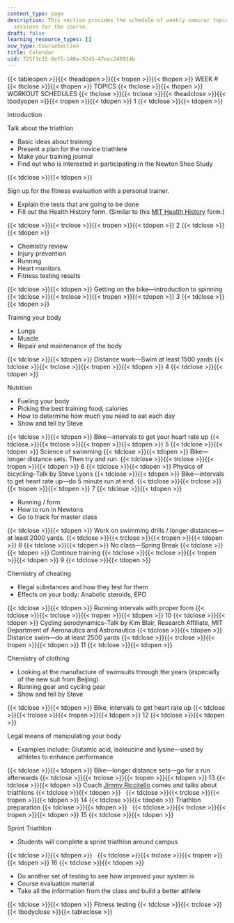 ```yaml
---
content_type: page
description: This section provides the schedule of weekly seminar topics and workout
  sessions for the course.
draft: false
learning_resource_types: []
ocw_type: CourseSection
title: Calendar
uid: 725f3c15-0ef5-140a-9245-47eec248914b
---
```

{{< tableopen >}}{{< theadopen >}}{{< tropen >}}{{< thopen >}}
WEEK #
{{< thclose >}}{{< thopen >}}
TOPICS
{{< thclose >}}{{< thopen >}}
WORKOUT SCHEDULES
{{< thclose >}}{{< trclose >}}{{< theadclose >}}{{< tbodyopen >}}{{< tropen >}}{{< tdopen >}}
1
{{< tdclose >}}{{< tdopen >}}

Introduction

Talk about the triathlon

- Basic ideas about training
- Present a plan for the novice triathlete
- Make your training journal
- Find out who is interested in participating in the Newton Shoe Study

{{< tdclose >}}{{< tdopen >}}

Sign up for the fitness evaluation with a personal trainer.

- Explain the tests that are going to be done
- Fill out the Health History form. (Similar to this [MIT Health History](http://web.mit.edu/fnl/vol/116/medical.html) form.)

{{< tdclose >}}{{< trclose >}}{{< tropen >}}{{< tdopen >}}
2
{{< tdclose >}}{{< tdopen >}}

- Chemistry review
- Injury prevention
- Running
- Heart monitors
- Fitness testing results

{{< tdclose >}}{{< tdopen >}}
Getting on the bike—introduction to spinning
{{< tdclose >}}{{< trclose >}}{{< tropen >}}{{< tdopen >}}
3
{{< tdclose >}}{{< tdopen >}}

Training your body

- Lungs
- Muscle
- Repair and maintenance of the body

{{< tdclose >}}{{< tdopen >}}
Distance work—Swim at least 1500 yards
{{< tdclose >}}{{< trclose >}}{{< tropen >}}{{< tdopen >}}
4
{{< tdclose >}}{{< tdopen >}}

Nutrition

- Fueling your body
- Picking the best training food, calories
- How to determine how much you need to eat each day
- Show and tell by Steve

{{< tdclose >}}{{< tdopen >}}
Bike—intervals to get your heart rate up
{{< tdclose >}}{{< trclose >}}{{< tropen >}}{{< tdopen >}}
5
{{< tdclose >}}{{< tdopen >}}
Science of swimming
{{< tdclose >}}{{< tdopen >}}
Bike—longer distance sets. Then try and run.
{{< tdclose >}}{{< trclose >}}{{< tropen >}}{{< tdopen >}}
6
{{< tdclose >}}{{< tdopen >}}
Physics of bicycling–Talk by Steve Lyons
{{< tdclose >}}{{< tdopen >}}
Bike—intervals to get heart rate up—do 5 minute run at end.
{{< tdclose >}}{{< trclose >}}{{< tropen >}}{{< tdopen >}}
7
{{< tdclose >}}{{< tdopen >}}

- Running / form
- How to run in Newtons
- Go to track for master class

{{< tdclose >}}{{< tdopen >}}
Work on swimming drills / longer distances—at least 2000 yards.
{{< tdclose >}}{{< trclose >}}{{< tropen >}}{{< tdopen >}}
8
{{< tdclose >}}{{< tdopen >}}
No class—Spring Break
{{< tdclose >}}{{< tdopen >}}
Continue training
{{< tdclose >}}{{< trclose >}}{{< tropen >}}{{< tdopen >}}
9
{{< tdclose >}}{{< tdopen >}}

Chemistry of cheating

- Illegal substances and how they test for them
- Effects on your body: Anabolic steroids, EPO

{{< tdclose >}}{{< tdopen >}}
Running intervals with proper form
{{< tdclose >}}{{< trclose >}}{{< tropen >}}{{< tdopen >}}
10
{{< tdclose >}}{{< tdopen >}}
Cycling aerodynamics–Talk by Kim Blair, Research Affiliate, MIT Department of Aeronautics and Astronautics
{{< tdclose >}}{{< tdopen >}}
Distance swim—do at least 2500 yards
{{< tdclose >}}{{< trclose >}}{{< tropen >}}{{< tdopen >}}
11
{{< tdclose >}}{{< tdopen >}}

Chemistry of clothing

- Looking at the manufacture of swimsuits through the years (especially of the new suit from Beijing)
- Running gear and cycling gear
- Show and tell by Steve

{{< tdclose >}}{{< tdopen >}}
Bike, intervals to get heart rate up
{{< tdclose >}}{{< trclose >}}{{< tropen >}}{{< tdopen >}}
12
{{< tdclose >}}{{< tdopen >}}

Legal means of manipulating your body

- Examples include: Glutamic acid, isoleucine and lysine—used by athletes to enhance performance

{{< tdclose >}}{{< tdopen >}}
Bike—longer distance sets—go for a run afterwards
{{< tdclose >}}{{< trclose >}}{{< tropen >}}{{< tdopen >}}
13
{{< tdclose >}}{{< tdopen >}}
Coach [Jimmy Riccitello](http://www.riccitello.com/about) comes and talks about triathlons
{{< tdclose >}}{{< tdopen >}}
 
{{< tdclose >}}{{< trclose >}}{{< tropen >}}{{< tdopen >}}
14
{{< tdclose >}}{{< tdopen >}}
Triathlon preparation
{{< tdclose >}}{{< tdopen >}}
 
{{< tdclose >}}{{< trclose >}}{{< tropen >}}{{< tdopen >}}
15
{{< tdclose >}}{{< tdopen >}}

Sprint Triathlon

- Students will complete a sprint triathlon around campus

{{< tdclose >}}{{< tdopen >}}
 
{{< tdclose >}}{{< trclose >}}{{< tropen >}}{{< tdopen >}}
16
{{< tdclose >}}{{< tdopen >}}

- Do another set of testing to see how improved your system is
- Course evaluation material
- Take all the information from the class and build a better athlete

{{< tdclose >}}{{< tdopen >}}
Fitness testing
{{< tdclose >}}{{< trclose >}}{{< tbodyclose >}}{{< tableclose >}}